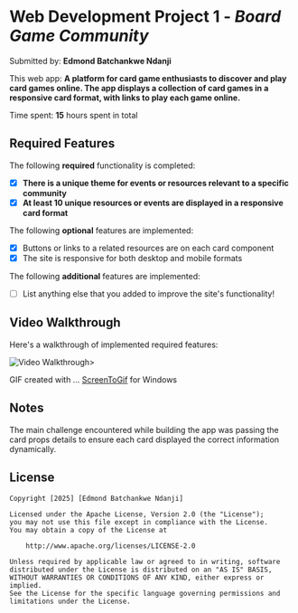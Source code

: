 # Web Development Project 1 - *Board Game Community*

Submitted by: **Edmond Batchankwe Ndanji**

This web app: **A platform for card game enthusiasts to discover and play card games online. The app displays a collection of card games in a responsive card format, with links to play each game online.**

Time spent: **15** hours spent in total

## Required Features

The following **required** functionality is completed:

- [X] **There is a unique theme for events or resources relevant to a specific community**
- [X] **At least 10 unique resources or events are displayed in a responsive card format**

The following **optional** features are implemented:

- [X] Buttons or links to a related resources are on each card component
- [X] The site is responsive for both desktop and mobile formats

The following **additional** features are implemented:

* [ ] List anything else that you added to improve the site's functionality!

## Video Walkthrough

Here's a walkthrough of implemented required features:

<img src='https://imgur.com/a/W1ywotZ' title='Video Walkthrough' width='' alt='Video Walkthrough' />>

<!-- Replace this with whatever GIF tool you used! -->
GIF created with ...  [ScreenToGif](https://www.screentogif.com/) for Windows


## Notes

The main challenge encountered while building the app was passing the card props details to ensure each card displayed the correct information dynamically.

## License

    Copyright [2025] [Edmond Batchankwe Ndanji]

    Licensed under the Apache License, Version 2.0 (the "License");
    you may not use this file except in compliance with the License.
    You may obtain a copy of the License at

        http://www.apache.org/licenses/LICENSE-2.0

    Unless required by applicable law or agreed to in writing, software
    distributed under the License is distributed on an "AS IS" BASIS,
    WITHOUT WARRANTIES OR CONDITIONS OF ANY KIND, either express or implied.
    See the License for the specific language governing permissions and
    limitations under the License.
